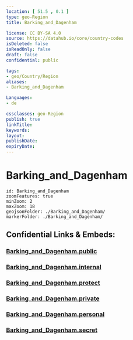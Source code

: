 ```yaml
---
location: [ 51.5 , 0.1 ] 
type: geo-Region
title: Barking_and_Dagenham

license: CC BY-SA 4.0
source: https://datahub.io/core/country-codes
isDeleted: false
isReadOnly: false
draft: false
confidential: public

tags:
- geo/Country/Region
aliases:
- Barking_and_Dagenham

Languages:
- de

cssclasses: geo-Region
publish: true
linkTitle: 
keywords: 
layout: 
publishDate: 
expiryDate: 
---
```


# Barking_and_Dagenham

```leaflet
id: Barking_and_Dagenham
zoomFeatures: true 
minZoom: 2 
maxZoom: 18
geojsonFolder: ./Barking_and_Dagenham/
markerFolder: ./Barking_and_Dagenham/
```


## Confidential Links & Embeds: 

### [Barking_and_Dagenham.public](/_public/\Earth\Continent\Europe\Europe~North\UK\England\Regions~England\London,Greater\cities~GreaterLondonBarking_and_Dagenham.public.md) 

### [Barking_and_Dagenham.internal](/_internal/\Earth\Continent\Europe\Europe~North\UK\England\Regions~England\London,Greater\cities~GreaterLondonBarking_and_Dagenham.internal.md) 

### [Barking_and_Dagenham.protect](/_protect/\Earth\Continent\Europe\Europe~North\UK\England\Regions~England\London,Greater\cities~GreaterLondonBarking_and_Dagenham.protect.md) 

### [Barking_and_Dagenham.private](/_private/\Earth\Continent\Europe\Europe~North\UK\England\Regions~England\London,Greater\cities~GreaterLondonBarking_and_Dagenham.private.md) 

### [Barking_and_Dagenham.personal](/_personal/\Earth\Continent\Europe\Europe~North\UK\England\Regions~England\London,Greater\cities~GreaterLondonBarking_and_Dagenham.personal.md) 

### [Barking_and_Dagenham.secret](/_secret/\Earth\Continent\Europe\Europe~North\UK\England\Regions~England\London,Greater\cities~GreaterLondonBarking_and_Dagenham.secret.md)

